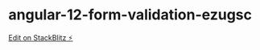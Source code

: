 # angular-12-form-validation-ezugsc

[Edit on StackBlitz ⚡️](https://stackblitz.com/edit/angular-12-form-validation-ezugsc)